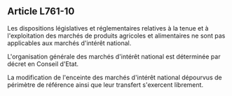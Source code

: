 Article L761-10
----
Les dispositions législatives et réglementaires relatives à la tenue et à
l'exploitation des marchés de produits agricoles et alimentaires ne sont pas
applicables aux marchés d'intérêt national.

L'organisation générale des marchés d'intérêt national est déterminée par décret
en Conseil d'Etat.

La modification de l'enceinte des marchés d'intérêt national dépourvus de
périmètre de référence ainsi que leur transfert s'exercent librement.
